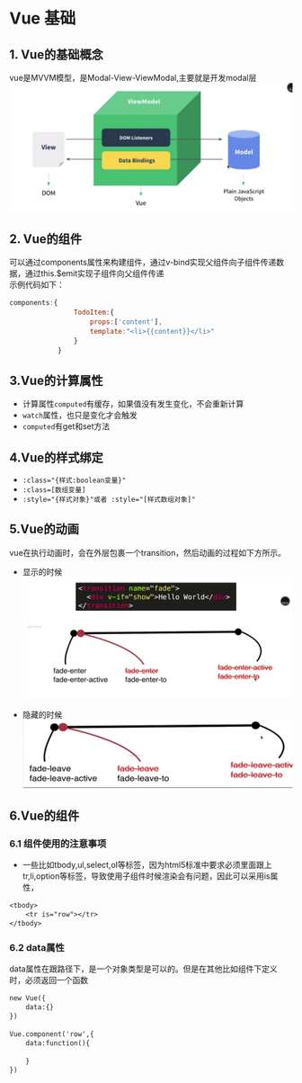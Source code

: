 # Vue 基础

## 1. Vue的基础概念

vue是MVVM模型，是Modal-View-ViewModal,主要就是开发modal层  
![](/assets/vue/vue1.png)

## 2. Vue的组件

可以通过components属性来构建组件，通过v-bind实现父组件向子组件传递数据，通过this.$emit实现子组件向父组件传递  
示例代码如下：

```javascript
components:{
                TodoItem:{
                    props:['content'],
                    template:"<li>{{content}}</li>"
                }
            }
```

## 3.Vue的计算属性

* 计算属性`computed`有缓存，如果值没有发生变化，不会重新计算
* `watch`属性，也只是变化才会触发
* `computed`有get和set方法

## 4.Vue的样式绑定

* `:class="{样式:boolean变量}"`
* `:class=[数组变量]`
* `:style="{样式对象}"或者 :style="[样式数组对象]"`

## 5.Vue的动画

vue在执行动画时，会在外层包裹一个transition，然后动画的过程如下方所示。
* 显示的时候
![](/assets/vue/vue1-1.png)

* 隐藏的时候
![](/assets/vue/vue-1-2.png)

## 6.Vue的组件
### 6.1 组件使用的注意事项
* 一些比如tbody,ul,select,ol等标签，因为html5标准中要求必须里面跟上tr,li,option等标签，导致使用子组件时候渲染会有问题，因此可以采用is属性，
```
<tbody>
    <tr is="row"></tr>
</tbody>
```

### 6.2 data属性
data属性在跟路径下，是一个对象类型是可以的。但是在其他比如组件下定义时，必须返回一个函数
```
new Vue({
    data:{}
})

Vue.component('row',{
    data:function(){
        
    }
})
```
